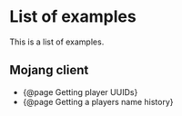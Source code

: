 # List of examples

This is a list of examples.

## Mojang client

- {@page Getting player UUIDs}
- {@page Getting a players name history}